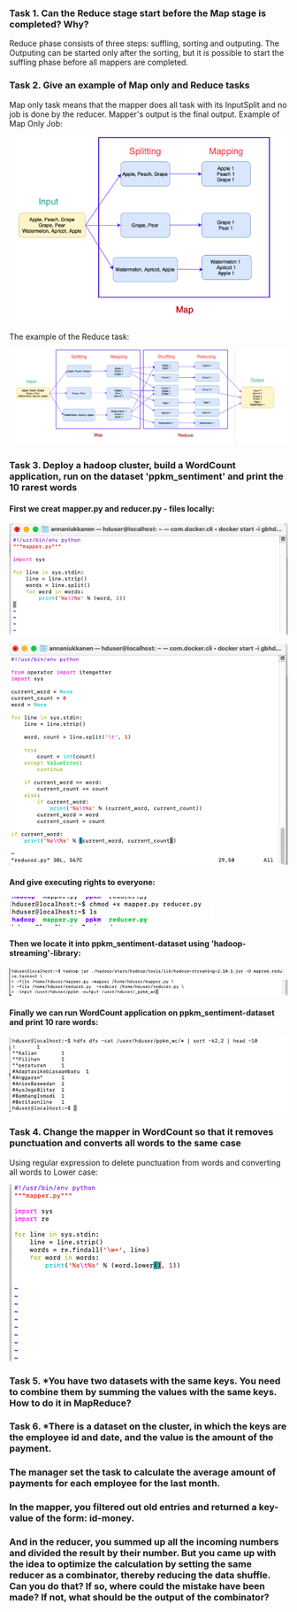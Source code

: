 ### Task 1. Can the Reduce stage start before the Map stage is completed? Why?

Reduce phase consists of three steps: suffling, sorting and outputing. The Outputing can be started only after the sorting, but it is possible to start the suffling phase before all mappers are completed.

### Task 2. Give an example of Map only and Reduce tasks

Map only task means that the mapper does all task with its InputSplit and no job is done by the reducer. Mapper's output is the final output.
Example of Map Only Job: 

![MapOnly](https://github.com/Annassie/BigData-Hadoop/blob/Anna_Niukkanen_task_3/Anna_Niukkanen_task_3/screenshots/MapOnly.png)

The example of the Reduce task:

![Reduce](https://github.com/Annassie/BigData-Hadoop/blob/Anna_Niukkanen_task_3/Anna_Niukkanen_task_3/screenshots/Reduce.png)

### Task 3. Deploy a hadoop cluster, build a WordCount application, run on the dataset 'ppkm_sentiment' and print the 10 rarest words

#### First we creat mapper.py and reducer.py - files locally:

![mapper.py](https://github.com/Annassie/BigData-Hadoop/blob/Anna_Niukkanen_task_3/Anna_Niukkanen_task_3/screenshots/mapper_py.png)

![reducer.py](https://github.com/Annassie/BigData-Hadoop/blob/Anna_Niukkanen_task_3/Anna_Niukkanen_task_3/screenshots/reducer_py.png)

#### And give executing rights to everyone:

![executing_rights](https://github.com/Annassie/BigData-Hadoop/blob/Anna_Niukkanen_task_3/Anna_Niukkanen_task_3/screenshots/executing_rights.png%20.png)

#### Then we locate it into ppkm_sentiment-dataset using 'hadoop-streaming'-library:

![in ppkm_sentiment](https://github.com/Annassie/BigData-Hadoop/blob/Anna_Niukkanen_task_3/Anna_Niukkanen_task_3/screenshots/Screenshot%202022-05-27%20at%202.06.32.png)


#### Finally we can run WordCount application on ppkm_sentiment-dataset and print 10 rare words:

![10 rare words](https://github.com/Annassie/BigData-Hadoop/blob/Anna_Niukkanen_task_3/Anna_Niukkanen_task_3/screenshots/sort_10_rare_words.png)

### Task 4. Change the mapper in WordCount so that it removes punctuation and converts all words to the same case

Using regular expression to delete punctuation from words and converting all words to Lower case:

![Punctuation and same case](https://github.com/Annassie/BigData-Hadoop/blob/Anna_Niukkanen_task_3/Anna_Niukkanen_task_3/screenshots/punct_lower.png)

### Task 5. *You have two datasets with the same keys. You need to combine them by summing the values ​​with the same keys. How to do it in MapReduce?


### Task 6. *There is a dataset on the cluster, in which the keys are the employee id and date, and the value is the amount of the payment. 
### The manager set the task to calculate the average amount of payments for each employee for the last month. 
### In the mapper, you filtered out old entries and returned a key-value of the form: id-money. 
### And in the reducer, you summed up all the incoming numbers and divided the result by their number. But you came up with the idea to optimize the  calculation by setting the same reducer as a combinator, thereby reducing the data shuffle. Can you do that? If so, where could the mistake have been made? If not, what should be the output of the combinator?


